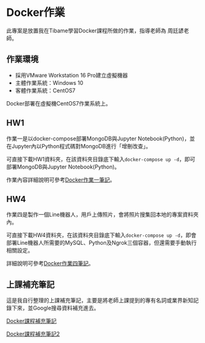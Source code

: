 # Docker作業

此專案是放置我在Tibame學習Docker課程所做的作業，指導老師為 周廷諺老師。

## 作業環境

* 採用VMware Workstation 16 Pro建立虛擬機器
* 主體作業系統：Windows 10
* 客體作業系統：CentOS7

Docker部署在虛擬機CentOS7作業系統上。

## HW1

作業一是以docker-compose部署MongoDB與Jupyter Notebook(Python)，並在Jupyter內以Python程式碼對MongoDB進行「增刪改查」。

可直接下載HW1資料夾，在該資料夾目錄底下輸入`docker-compose up -d`，即可部署MongoDB與Jupyter Notebook(Python)。

作業內容詳細說明可參考[Docker作業一筆記](https://hackmd.io/@suyenting/ryN6GoJxO)。

## HW4

作業四是製作一個Line機器人，用戶上傳照片，會將照片搜集回本地的專案資料夾內。

可直接下載HW4資料夾，在該資料夾目錄底下輸入`docker-compose up -d`，即會部署Line機器人所需要的MySQL、Python及Ngrok三個容器，但還需要手動執行相關設定。

詳細說明可參考[Docker作業四筆記](https://hackmd.io/@suyenting/SyXDmqml_)。

## 上課補充筆記

這是我自行整理的上課補充筆記，主要是將老師上課提到的專有名詞或業界新知記錄下來，並Google搜尋資料補充進去。

[Docker課程補充筆記](https://suyenting.github.io/post/docker-notes/)

[Docker課程補充筆記2](https://suyenting.github.io/post/docker-notes2/)
